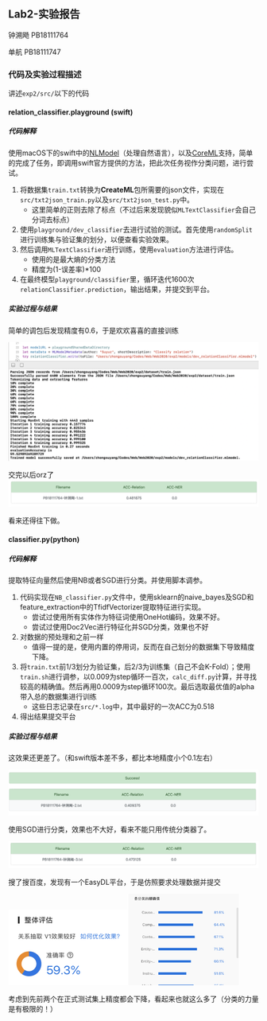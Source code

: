 ## Lab2-实验报告

钟溯飏 PB18111764

单航 PB18111747

### 代码及实验过程描述

讲述`exp2/src/`以下的代码

#### relation_classifier.playground (swift)

##### 代码解释

使用macOS下的swift中的[NLModel](https://developer.apple.com/documentation/naturallanguage)（处理自然语言），以及[CoreML](https://developer.apple.com/documentation/coreml)支持，简单的完成了任务，即调用swift官方提供的方法，把此次任务视作分类问题，进行尝试。

1. 将数据集`train.txt`转换为**CreateML**包所需要的json文件，实现在`src/txt2json_train.py`以及`src/txt2json_test.py`中。
   - 这里简单的正则去除了标点（不过后来发现貌似`MLTextClassifier`会自己分词去标点）
2. 使用`playground/dev_classifier`去进行试验的测试。首先使用`randomSplit`进行训练集与验证集的划分，以便查看实验效果。
3. 然后调用`MLTextClassifier`进行训练，使用`evaluation`方法进行评估。
   - 使用的是最大熵的分类方法
   - 精度为(1-误差率)*100
4. 在最终模型`playground/classifier`里，循环迭代1600次`relationClassifier.prediction`，输出结果，并提交到平台。

##### 实验过程与结果

简单的调包后发现精度有0.6，于是欢欢喜喜的直接训练

![swift1](figs/swift_fig1.png)

交完以后orz了![first](figs/first.png)

看来还得往下做。

#### classifier.py(python)

##### 代码解释

提取特征向量然后使用NB或者SGD进行分类。并使用脚本调参。

1. 代码实现在`NB_classifier.py`文件中，使用sklearn的naive_bayes及SGD和feature_extraction中的TfidfVectorizer提取特征进行实现。
   - 尝试过使用所有实体作为特征词使用OneHot编码，效果不好。
   - 尝试过使用Doc2Vec进行特征化并SGD分类，效果也不好
2. 对数据的预处理和之前一样
   - 值得一提的是，使用内置的停用词，反而在自己划分的数据集下导致精度下降。
3. 将`train.txt`前1/3划分为验证集，后2/3为训练集（自己不会K-Fold）；使用`train.sh`进行调参，以0.009为step循环一百次，`calc_diff.py`计算，并寻找较高的精确值。然后再用0.0009为step循环100次。最后选取最优值的alpha带入总的数据集进行训练
   - 这些日志记录在`src/*.log`中，其中最好的一次ACC为0.518
4. 得出结果提交平台

##### 实验过程与结果

这效果还更差了。（和swift版本差不多，都比本地精度小个0.1左右）

![second](figs/nb_fig2.png)

使用SGD进行分类，效果也不大好，看来不能只用传统分类器了。

![third](figs/SGD_fig1.png)

搜了搜百度，发现有一个EasyDL平台，于是仿照要求处理数据并提交

<img src="figs/image-20210102094112785.png" alt="image-20210102094112785" style="zoom:50%;" /><img src="figs/image-20210102094129936.png" alt="image-20210102094129936" style="zoom:30%;" />

考虑到先前两个在正式测试集上精度都会下降，看起来也就这么多了（分类的力量是有极限的！）



